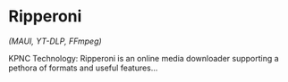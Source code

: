 # Ripperoni

*(MAUI, YT-DLP, FFmpeg)*

KPNC Technology: Ripperoni is an online media downloader supporting a pethora of formats and useful features...
